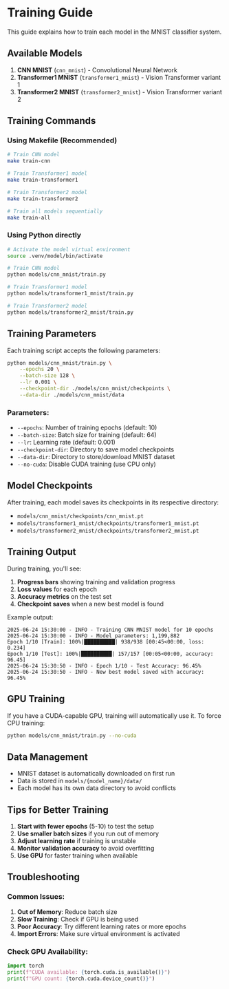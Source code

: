 # Training Guide

This guide explains how to train each model in the MNIST classifier system.

## Available Models

1. **CNN MNIST** (`cnn_mnist`) - Convolutional Neural Network
2. **Transformer1 MNIST** (`transformer1_mnist`) - Vision Transformer variant 1
3. **Transformer2 MNIST** (`transformer2_mnist`) - Vision Transformer variant 2

## Training Commands

### Using Makefile (Recommended)

```bash
# Train CNN model
make train-cnn

# Train Transformer1 model
make train-transformer1

# Train Transformer2 model
make train-transformer2

# Train all models sequentially
make train-all
```

### Using Python directly

```bash
# Activate the model virtual environment
source .venv/model/bin/activate

# Train CNN model
python models/cnn_mnist/train.py

# Train Transformer1 model
python models/transformer1_mnist/train.py

# Train Transformer2 model
python models/transformer2_mnist/train.py
```

## Training Parameters

Each training script accepts the following parameters:

```bash
python models/cnn_mnist/train.py \
    --epochs 20 \
    --batch-size 128 \
    --lr 0.001 \
    --checkpoint-dir ./models/cnn_mnist/checkpoints \
    --data-dir ./models/cnn_mnist/data
```

### Parameters:

- `--epochs`: Number of training epochs (default: 10)
- `--batch-size`: Batch size for training (default: 64)
- `--lr`: Learning rate (default: 0.001)
- `--checkpoint-dir`: Directory to save model checkpoints
- `--data-dir`: Directory to store/download MNIST dataset
- `--no-cuda`: Disable CUDA training (use CPU only)

## Model Checkpoints

After training, each model saves its checkpoints in its respective directory:

- `models/cnn_mnist/checkpoints/cnn_mnist.pt`
- `models/transformer1_mnist/checkpoints/transformer1_mnist.pt`
- `models/transformer2_mnist/checkpoints/transformer2_mnist.pt`

## Training Output

During training, you'll see:

1. **Progress bars** showing training and validation progress
2. **Loss values** for each epoch
3. **Accuracy metrics** on the test set
4. **Checkpoint saves** when a new best model is found

Example output:
```
2025-06-24 15:30:00 - INFO - Training CNN MNIST model for 10 epochs
2025-06-24 15:30:00 - INFO - Model parameters: 1,199,882
Epoch 1/10 [Train]: 100%|██████████| 938/938 [00:45<00:00, loss: 0.234]
Epoch 1/10 [Test]: 100%|██████████| 157/157 [00:05<00:00, accuracy: 96.45]
2025-06-24 15:30:50 - INFO - Epoch 1/10 - Test Accuracy: 96.45%
2025-06-24 15:30:50 - INFO - New best model saved with accuracy: 96.45%
```

## GPU Training

If you have a CUDA-capable GPU, training will automatically use it. To force CPU training:

```bash
python models/cnn_mnist/train.py --no-cuda
```

## Data Management

- MNIST dataset is automatically downloaded on first run
- Data is stored in `models/{model_name}/data/`
- Each model has its own data directory to avoid conflicts

## Tips for Better Training

1. **Start with fewer epochs** (5-10) to test the setup
2. **Use smaller batch sizes** if you run out of memory
3. **Adjust learning rate** if training is unstable
4. **Monitor validation accuracy** to avoid overfitting
5. **Use GPU** for faster training when available

## Troubleshooting

### Common Issues:

1. **Out of Memory**: Reduce batch size
2. **Slow Training**: Check if GPU is being used
3. **Poor Accuracy**: Try different learning rates or more epochs
4. **Import Errors**: Make sure virtual environment is activated

### Check GPU Availability:

```python
import torch
print(f"CUDA available: {torch.cuda.is_available()}")
print(f"GPU count: {torch.cuda.device_count()}")
``` 